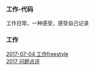 ### 工作-代码
工作日常，一种感受，感受自己记录

### 工作
 [2017-07-04 工作freestyle](https://github.com/chinachenhuakang/work-detail/blob/master/2017/07/04.md)<br/>
 [2017 问题点评](https://github.com/chinachenhuakang/work-detail/issues/1)
